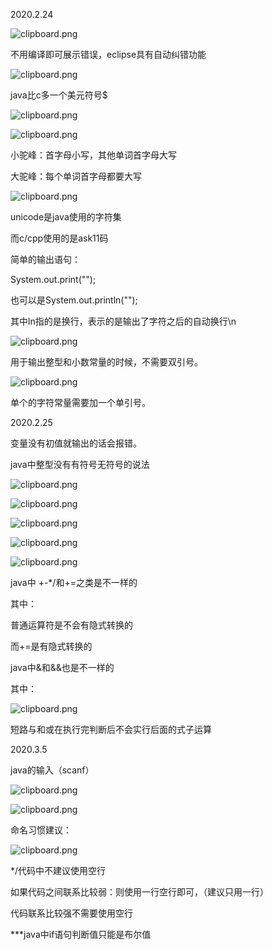 2020.2.24 

 

 

![clipboard.png](java%E8%AF%AD%E8%A8%80%E5%9F%BA%E7%A1%80.assets/clip_image002.gif)

不用编译即可展示错误，eclipse具有自动纠错功能

 

 

![clipboard.png](java%E8%AF%AD%E8%A8%80%E5%9F%BA%E7%A1%80.assets/clip_image004.gif)

java比c多一个美元符号$

 

![clipboard.png](java%E8%AF%AD%E8%A8%80%E5%9F%BA%E7%A1%80.assets/clip_image006.gif)

 

 

![clipboard.png](java%E8%AF%AD%E8%A8%80%E5%9F%BA%E7%A1%80.assets/clip_image008.gif)

小驼峰：首字母小写，其他单词首字母大写

大驼峰：每个单词首字母都要大写

 

 

![clipboard.png](java%E8%AF%AD%E8%A8%80%E5%9F%BA%E7%A1%80.assets/clip_image010.gif)

unicode是java使用的字符集

而c/cpp使用的是ask11码

 

 

简单的输出语句：

System.out.print("");

 

也可以是System.out.println("");

其中ln指的是换行，表示的是输出了字符之后的自动换行\n

 

 

![clipboard.png](java%E8%AF%AD%E8%A8%80%E5%9F%BA%E7%A1%80.assets/clip_image012.gif)

用于输出整型和小数常量的时候，不需要双引号。

 

![clipboard.png](java%E8%AF%AD%E8%A8%80%E5%9F%BA%E7%A1%80.assets/clip_image014.gif)

 

单个的字符常量需要加一个单引号。

 

 

 

 

 

2020.2.25

 

 

 

变量没有初值就输出的话会报错。

 

java中整型没有有符号无符号的说法

![clipboard.png](java%E8%AF%AD%E8%A8%80%E5%9F%BA%E7%A1%80.assets/clip_image016.gif)

 

![clipboard.png](java%E8%AF%AD%E8%A8%80%E5%9F%BA%E7%A1%80.assets/clip_image018.gif)

 

 

![clipboard.png](java%E8%AF%AD%E8%A8%80%E5%9F%BA%E7%A1%80.assets/clip_image020.gif)

 

![clipboard.png](java%E8%AF%AD%E8%A8%80%E5%9F%BA%E7%A1%80.assets/clip_image022.gif)

 

 

![clipboard.png](java%E8%AF%AD%E8%A8%80%E5%9F%BA%E7%A1%80.assets/clip_image024.gif)

 

 

 

java中  +-*/和+=之类是不一样的

其中：

普通运算符是不会有隐式转换的

而+=是有隐式转换的

 

 

java中&和&&也是不一样的

其中：

![clipboard.png](java%E8%AF%AD%E8%A8%80%E5%9F%BA%E7%A1%80.assets/clip_image026.gif)

短路与和或在执行完判断后不会实行后面的式子运算

 

 

 

 

 

2020.3.5

 

java的输入（scanf）

 

![clipboard.png](java%E8%AF%AD%E8%A8%80%E5%9F%BA%E7%A1%80.assets/clip_image028.gif)

 

 

![clipboard.png](java%E8%AF%AD%E8%A8%80%E5%9F%BA%E7%A1%80.assets/clip_image030.gif)

 

 

命名习惯建议：

![clipboard.png](java%E8%AF%AD%E8%A8%80%E5%9F%BA%E7%A1%80.assets/clip_image032.gif)

 

*/代码中不建议使用空行

如果代码之间联系比较弱：则使用一行空行即可，（建议只用一行）

代码联系比较强不需要使用空行

 

 

 

***java中if语句判断值只能是布尔值

 

 